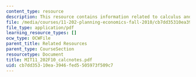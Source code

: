 ```yaml
---
content_type: resource
description: This resource contains information related to calculus and gasoline sales.
file: /media/courses/11-202-planning-economics-fall-2010/cb7dd35310ea3946fed5505973f509c7_MIT11_202F10_calcnotes.pdf
file_type: application/pdf
learning_resource_types: []
ocw_type: OCWFile
parent_title: Related Resources
parent_type: CourseSection
resourcetype: Document
title: MIT11_202F10_calcnotes.pdf
uid: cb7dd353-10ea-3946-fed5-505973f509c7
---
```

